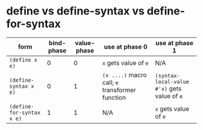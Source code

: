 # define vs define-syntax vs define-for-syntax

| form                      | bind-phase | value-phase | use at phase 0                                   | use at phase 1                                |
|---------------------------|------------|-------------|--------------------------------------------------|-----------------------------------------------|
| `(define x e)`            | 0          | 0           | `x` gets value of `e`                            | N/A                                           |
| `(define-syntax x e)`     | 0          | 1           |  `(x ....)` macro call; `e` transformer function |  `(syntax-local-value #'x)` gets value of `e` |
| `(define-for-syntax x e)` | 1          | 1           | N/A                                              | `x` gets value of `e`                         |
